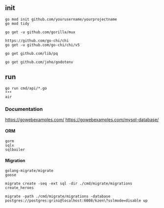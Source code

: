 ## init

```
go mod init github.com/yourusername/yourprojectname
go mod tidy
```

```
go get -u github.com/gorilla/mux

https://github.com/go-chi/chi
go get -u github.com/go-chi/chi/v5
```

```
go get github.com/lib/pq
```

```
go get github.com/joho/godotenv
```

## run

```
go run cmd/api/*.go
***
air
```

### Documentation
https://gowebexamples.com/
https://gowebexamples.com/mysql-database/

#### ORM

```
gorm
sqlx
sqlboiler
```

#### Migration

```
golang-migrate/migrate
goose
```

```
migrate create -seq -ext sql -dir ./cmd/migrate/migrations create_heroes  

migrate -path ./cmd/migrate/migrations -database postgres://postgres:grini@localhost:6008/kzen\?sslmode=disable up

```
